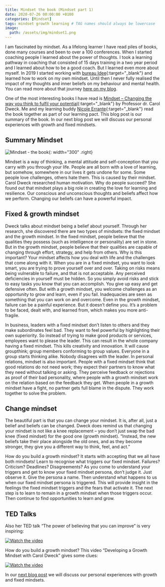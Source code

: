 ```yaml
---
title: Mindset the book (Mindset part 1)
date: 2020-07-26 00:00:00 +0100
categories: [Mindset]
tags: mindset growth learning # TAG names should always be lowercase
image:
  path: /assets/img/mindset1.png
---
```


I am fascinated by mindset. As a lifelong learner I have read piles of books, done many courses and been to over a 100
conferences. When I started coaching people I learned about the power of thoughts. I took a learning pathway in coaching
that consisted of 15 days training in a two year period and I learned about how to be a good coach. But I learned even
more about myself. In 2019 I started working with [bureau Idee](https://www.hoogbegaafd-idee.nl){:target="_blank"} and
learned how to work on my own mindset. Until then I never fully realised the impact of my thoughts and inner beliefs on
my behaviour and mental health. You can read more about that journey [here on my blog](/posts/mastering-my-mindset/).

One of the most interesting books I have read is
[Mindset – Changing the way you think to fulfil your potential](https://www.amazon.com/Mindset-Updated-Changing-Fulfil-Potential/dp/147213995X){:target="_blank"}
by Professor dr. Carol Dweck. Me and my learning buddy
[Nicole Errante](https://www.facebook.com/c.rufus){:target="_blank"} read the book together as part of our learning
pact. This blog post is our summary of the book. In our next blog post we will discuss our personal experiences with
growth and fixed mindsets.

## Summary Mindset

![Mindset - the book](https://www.huibschoots.nl/wordpress/wp-content/uploads/2020/07/mindset-662x1024.jpg){:
width="300" .right}

Mindset is a way of thinking, a mental attitude and self-conception that you carry with you through your life. People
are all born with a love of learning, but somehow, somewhere in our lives it gets undone for some. Some people love
challenges, others hate them. This is caused by their mindset. Carol Dweck researched human motivation. Why do people
succeed? She found out that mindset plays a big role in creating the love for learning and resilience. Our conscious and
unconscious thoughts and beliefs affect how we perform. Changing our beliefs can have a powerful impact.

## Fixed & growth mindset

Dweck talks about mindset being a belief about yourself. Through her research, she discovered there are two types of
mindsets: the fixed mindset and the growth mindset. In the fixed mindset, people believe that the qualities they possess
(such as intelligence or personality) are set in stone. But in the growth mindset, people believe that their qualities
are capable of changing through effort, strategy, and help from others. Why is this important? Your mindset affects how
you deal with life and the challenges that come along with it. When you are in a fixed mindset, you want to look smart,
you are trying to prove yourself over and over. Taking on risks means being vulnerable to failure, and that is not
acceptable. Any perceived deficiencies in yourself must be hidden. So you simply avoid risks and stick to easy tasks you
know that you can accomplish. You give up easy and get defensive often. But with a growth mindset, you welcome
challenges as an opportunity to grow and learn, even if you fail. Inadequacies are seen as something that you can work
on and overcome. Even in the growth mindset, failure can be a painful experience. But it doesn’t define you. It’s a
problem to be faced, dealt with, and learned from, which makes you more anti-fragile.

In business, leaders with a fixed mindset don’t listen to others and they make subordinates feel bad. They want to feel
powerful by highlighting their own superiority. So instead of trying to make good products or services, employees want
to please the leader. This can result in the whole company having a fixed mindset. This kills creativity and innovation.
It will cause groupthink; group members conforming to group values. Everyone in a group starts thinking alike. Nobody
disagrees with the leader. In personal relations, mindset is also important. People with a fixed mindset think that good
relations do not need work; they expect their partners to know what they need without talking or asking. They perceive
feedback or rejections as proof of their bad personality, where people with a growth mindset work on the relation based
on the feedback they get. When people in a growth mindset have a fight, no partner gets full blame in the dispute. They
work together to solve the problem.

## Change mindset

The beautiful part is that you can change your mindset. It is, after all, just a belief and beliefs can be changed.
Dweck does remind us that changing your mindset is not like a knee replacement – you don’t just swap the bad knee (fixed
mindset) for the good one (growth mindset). “Instead, the new beliefs take their place alongside the old ones, and as
they become stronger, they give you a different way to think, feel, and act.”

How do you build a growth mindset? It starts with accepting that we all have both mindsets! Learn to recognise what
triggers our fixed mindset. Failures? Criticism? Deadlines? Disagreements? As you come to understand your triggers and
get to know your fixed mindset persona, don’t judge it. Just observe it. Give the persona a name. Then understand what
happens to us when our fixed mindset persona is triggered. This will provide insight in the feelings the fixed mindset
triggers and the fears that activate it. The next step is to learn to remain in a growth mindset when those triggers
occur. Then continue to find opportunities to learn and grow.

## TED Talks

Also her TED talk “The power of believing that you can improve” is very inspiring:

[![Watch the video](https://img.youtube.com/vi/_X0mgOOSpLU/mqdefault.jpg)](https://youtu.be/_X0mgOOSpLU)

How do you build a growth mindset? This video “Developing a Growth Mindset with Carol Dweck” gives some clues:

[![Watch the video](https://img.youtube.com/vi/hiiEeMN7vbQ/mqdefault.jpg)](https://youtu.be/hiiEeMN7vbQ)

In our [next blog post](/posts/perfection-and-burnout/) we will discuss our personal experiences with growth and fixed
mindsets.
